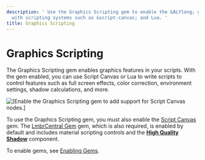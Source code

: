 ```yaml
---
description: ' Use the Graphics Scripting gem to enable the &ALYlong; graphics features
  with scripting systems such as &script-canvas; and Lua. '
title: Graphics Scripting
---
```

# Graphics Scripting<a name="gems-system-gem-graphics-scripting"></a>

The Graphics Scripting gem enables graphics features in your scripts\. With the gem enabled, you can use Script Canvas or Lua to write scripts to control features such as full screen effects, color correction, environment settings, shadow calculations, and more\.

![\[Enable the Graphics Scripting gem to add support for Script Canvas nodes.\]](/images/userguide/gems/gem-system-graphics-scripting.png)

To use the Graphics Scripting gem, you must also enable the [Script Canvas](/docs/userguide/gems/builtin/script-canvas.md) gem\. The [LmbrCentral Gem](/docs/userguide/gems/builtin/lmbr-central.md) gem, which is also required, is enabled by default and includes material scripting controls and the **[High Quality Shadow](/docs/userguide/components/high-quality-shadow.md)** component\.

To enable gems, see [Enabling Gems](/docs/userguide/gems/using-project-configurator.md)\.